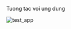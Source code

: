 Tuong tac voi ung dung

![test_app](https://user-images.githubusercontent.com/63990239/94750929-70b5f600-03b1-11eb-870a-deed83ce6954.gif)
